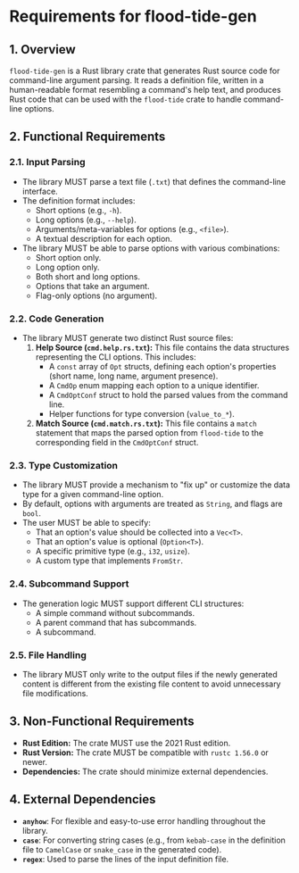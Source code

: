 # Requirements for flood-tide-gen

## 1. Overview

`flood-tide-gen` is a Rust library crate that generates Rust source code for command-line argument parsing. It reads a definition file, written in a human-readable format resembling a command's help text, and produces Rust code that can be used with the `flood-tide` crate to handle command-line options.

## 2. Functional Requirements

### 2.1. Input Parsing

- The library MUST parse a text file (`.txt`) that defines the command-line interface.
- The definition format includes:
    - Short options (e.g., `-h`).
    - Long options (e.g., `--help`).
    - Arguments/meta-variables for options (e.g., `<file>`).
    - A textual description for each option.
- The library MUST be able to parse options with various combinations:
    - Short option only.
    - Long option only.
    - Both short and long options.
    - Options that take an argument.
    - Flag-only options (no argument).

### 2.2. Code Generation

- The library MUST generate two distinct Rust source files:
    1.  **Help Source (`cmd.help.rs.txt`):** This file contains the data structures representing the CLI options. This includes:
        - A `const` array of `Opt` structs, defining each option's properties (short name, long name, argument presence).
        - A `CmdOp` enum mapping each option to a unique identifier.
        - A `CmdOptConf` struct to hold the parsed values from the command line.
        - Helper functions for type conversion (`value_to_*`).
    2.  **Match Source (`cmd.match.rs.txt`):** This file contains a `match` statement that maps the parsed option from `flood-tide` to the corresponding field in the `CmdOptConf` struct.

### 2.3. Type Customization

- The library MUST provide a mechanism to "fix up" or customize the data type for a given command-line option.
- By default, options with arguments are treated as `String`, and flags are `bool`.
- The user MUST be able to specify:
    - That an option's value should be collected into a `Vec<T>`.
    - That an option's value is optional (`Option<T>`).
    - A specific primitive type (e.g., `i32`, `usize`).
    - A custom type that implements `FromStr`.

### 2.4. Subcommand Support

- The generation logic MUST support different CLI structures:
    - A simple command without subcommands.
    - A parent command that has subcommands.
    - A subcommand.

### 2.5. File Handling

- The library MUST only write to the output files if the newly generated content is different from the existing file content to avoid unnecessary file modifications.

## 3. Non-Functional Requirements

- **Rust Edition:** The crate MUST use the 2021 Rust edition.
- **Rust Version:** The crate MUST be compatible with `rustc 1.56.0` or newer.
- **Dependencies:** The crate should minimize external dependencies.

## 4. External Dependencies

- **`anyhow`**: For flexible and easy-to-use error handling throughout the library.
- **`case`**: For converting string cases (e.g., from `kebab-case` in the definition file to `CamelCase` or `snake_case` in the generated code).
- **`regex`**: Used to parse the lines of the input definition file.
